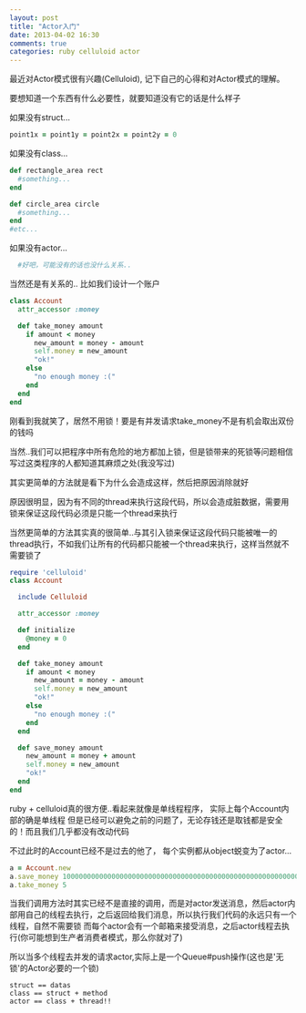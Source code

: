 ```yaml
---
layout: post
title: "Actor入门"
date: 2013-04-02 16:30
comments: true
categories: ruby celluloid actor
---
```


最近对Actor模式很有兴趣(Celluloid), 记下自己的心得和对Actor模式的理解。

要想知道一个东西有什么必要性，就要知道没有它的话是什么样子

如果没有struct...
```ruby
point1x = point1y = point2x = point2y = 0
```

如果没有class...
```ruby
def rectangle_area rect
  #something...
end

def circle_area circle
  #something...
end
#etc...
```

如果没有actor...
```ruby
  #好吧，可能没有的话也没什么关系..
```

当然还是有关系的..
比如我们设计一个账户
```ruby
class Account
  attr_accessor :money

  def take_money amount
    if amount < money
      new_amount = money - amount
      self.money = new_amount
      "ok!"
    else
      "no enough money :("
    end
  end
end
```
刚看到我就笑了，居然不用锁！要是有并发请求take_money不是有机会取出双份的钱吗

当然..我们可以把程序中所有危险的地方都加上锁，但是锁带来的死锁等问题相信写过这类程序的人都知道其麻烦之处(我没写过)

其实更简单的方法就是看下为什么会造成这样，然后把原因消除就好

原因很明显，因为有不同的thread来执行这段代码，所以会造成脏数据，需要用锁来保证这段代码必须是只能一个thread来执行

当然更简单的方法其实真的很简单..与其引入锁来保证这段代码只能被唯一的thread执行，不如我们让所有的代码都只能被一个thread来执行，这样当然就不需要锁了

``` ruby
require 'celluloid'
class Account

  include Celluloid

  attr_accessor :money

  def initialize
    @money = 0
  end

  def take_money amount
    if amount < money
      new_amount = money - amount
      self.money = new_amount
      "ok!"
    else
      "no enough money :("
    end
  end

  def save_money amount
    new_amount = money + amount
    self.money = new_amount
    "ok!"
  end
end
```
ruby + celluloid真的很方便..看起来就像是单线程程序， 实际上每个Account内部的确是单线程
但是已经可以避免之前的问题了，无论存钱还是取钱都是安全的！而且我们几乎都没有改动代码

不过此时的Account已经不是过去的他了， 每个实例都从object蜕变为了actor...

```ruby
a = Account.new
a.save_money 10000000000000000000000000000000000000000000000000000000000000000000
a.take_money 5
```
当我们调用方法时其实已经不是直接的调用，而是对actor发送消息，然后actor内部用自己的线程去执行，之后返回给我们消息，所以执行我们代码的永远只有一个线程，自然不需要锁
而每个actor会有一个邮箱来接受消息，之后actor线程去执行(你可能想到生产者消费者模式，那么你就对了)

所以当多个线程去并发的请求actor,实际上是一个Queue#push操作(这也是'无锁'的Actor必要的一个锁)

```
struct == datas
class == struct + method
actor == class + thread!!
```
